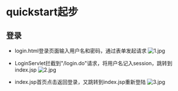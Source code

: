 # quickstart起步
## 登录
- login.html登录页面输入用户名和密码，通过表单发起请求
![1.jpg](http://ww1.sinaimg.cn/large/0068yrkzgy1g7eh6wv5qnj30ea093mxg.jpg)

- LoginServlet拦截到"/login.do"请求，将用户名记入session，跳转到index.jsp
![2.jpg](http://ww1.sinaimg.cn/large/0068yrkzgy1g7eh9r53a2j30f408waad.jpg)

- index.jsp首页点击返回登录，又跳转到index.jsp重新登陆
![3.jpg](http://ww1.sinaimg.cn/large/0068yrkzgy1g7ehci35x9j30e707z74l.jpg)